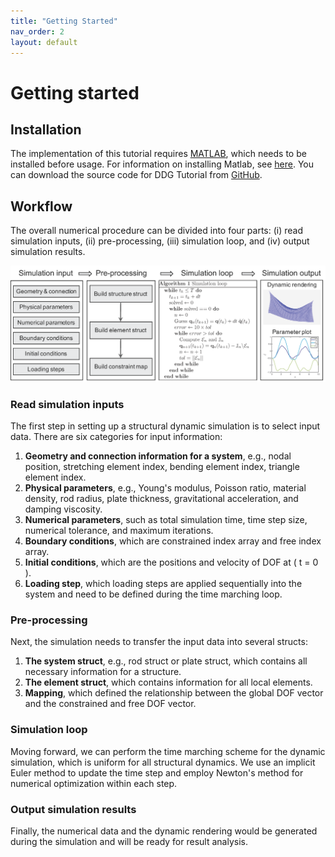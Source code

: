 ```yaml
---
title: "Getting Started"
nav_order: 2
layout: default
---
```


# Getting started
## Installation
The implementation of this tutorial requires [MATLAB](https://www.mathworks.com/products/matlab.html), which needs to be installed before usage. For information on installing Matlab, see [here](https://www.mathworks.com/help/install/ug/install-products-with-internet-connection.html). You can download the source code for DDG Tutorial from [GitHub](https://github.com/weicheng-huang-mechanics/DDG_Tutorial).

## Workflow

The overall numerical procedure can be divided into four parts: (i) read simulation inputs, (ii) pre-processing, (iii) simulation loop, and (iv) output simulation results.

![Algorithm](assets/figures/process.png)

### Read simulation inputs

The first step in setting up a structural dynamic simulation is to select input data. There are six categories for input information:

1. **Geometry and connection information for a system**, e.g., nodal position, stretching element index, bending element index, triangle element index.
2. **Physical parameters**, e.g., Young's modulus, Poisson ratio, material density, rod radius, plate thickness, gravitational acceleration, and damping viscosity.
3. **Numerical parameters**, such as total simulation time, time step size, numerical tolerance, and maximum iterations.
4. **Boundary conditions**, which are constrained index array and free index array.
5. **Initial conditions**, which are the positions and velocity of DOF at \( t = 0 \).
6. **Loading step**, which loading steps are applied sequentially into the system and need to be defined during the time marching loop.

### Pre-processing

Next, the simulation needs to transfer the input data into several structs:

1. **The system struct**, e.g., rod struct or plate struct, which contains all necessary information for a structure.
2. **The element struct**, which contains information for all local elements.
3. **Mapping**, which defined the relationship between the global DOF vector and the constrained and free DOF vector.

### Simulation loop

Moving forward, we can perform the time marching scheme for the dynamic simulation, which is uniform for all structural dynamics. We use an implicit Euler method to update the time step and employ Newton's method for numerical optimization within each step.

### Output simulation results

Finally, the numerical data and the dynamic rendering would be generated during the simulation and will be ready for result analysis. 
